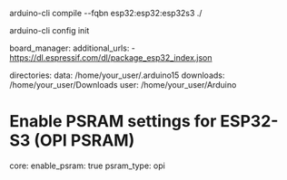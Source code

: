arduino-cli compile --fqbn esp32:esp32:esp32s3 ./

arduino-cli config init

board_manager:
  additional_urls:
    - https://dl.espressif.com/dl/package_esp32_index.json

directories:
  data: /home/your_user/.arduino15
  downloads: /home/your_user/Downloads
  user: /home/your_user/Arduino

# Enable PSRAM settings for ESP32-S3 (OPI PSRAM)
core:
  enable_psram: true
  psram_type: opi
